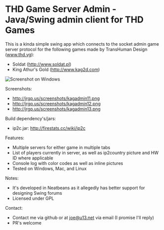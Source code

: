 # THD Game Server Admin - Java/Swing admin client for THD Games

This is a kinda simple swing app which connects to the socket admin game server protocol for the following games made by TransHuman Design (www.thd.vg):
- Soldat (http://www.soldat.pl)
- King Athur's Gold (http://www.kag2d.com)

![Screenshot on Windows](http://jrgp.us/screenshots/kagadmin12.png)

Screenshots: 
- http://jrgp.us/screenshots/kagadmin11.png
- http://jrgp.us/screenshots/kagadmin12.png
- http://jrgp.us/screenshots/kagadmin13.png

Build dependency's/jars:

- ip2c.jar: http://firestats.cc/wiki/ip2c

Features:

- Multiple servers for either game in multiple tabs
- List of players currently in server, as well as ip2country picture and HW ID where applicable
- Console log with color codes as well as inline pictures
- Tested on Windows, Mac, and Linux

Notes:

- It's developed in Neatbeans as it allegedly has better support for designing Swing forums
- Licensed under GPL

Contact:

- Contact me via github or at joe@u13.net via email (I promise I'll reply)
- PR's welcome
